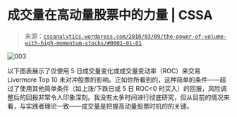 <!--yml

分类：未分类

日期：2024-05-12 18:34:40

-->

# 成交量在高动量股票中的力量 | CSSA

> 来源：[`cssanalytics.wordpress.com/2010/03/09/the-power-of-volume-with-high-momentum-stocks/#0001-01-01`](https://cssanalytics.wordpress.com/2010/03/09/the-power-of-volume-with-high-momentum-stocks/#0001-01-01)

![003](https://cssanalytics.files.wordpress.com/2010/03/003.png)

以下图表展示了仅使用 5 日成交量变化或成交量变动率（ROC）来交易 Livermore Top 10 未对冲股票的影响。正如你所看到的，这种简单的条件——超过了使用其他简单条件（如上涨/下跌日或 5 日 ROC<0 时买入）的回报，风险调整后的回报非常令人印象深刻。我没有太多时间进行彻底研究，但从目前的情况来看，与实践者理论一致——成交量是把握高动量股票时机的的关键。
